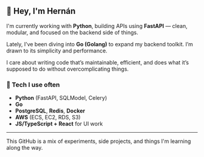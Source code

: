 ## 👋 Hey, I'm Hernán

I'm currently working with **Python**, building APIs using **FastAPI** — clean, modular, and focused on the backend side of things.

Lately, I’ve been diving into **Go (Golang)** to expand my backend toolkit. I’m drawn to its simplicity and performance.

I care about writing code that’s maintainable, efficient, and does what it’s supposed to do without overcomplicating things.


### 🧰 Tech I use often

- **Python** (FastAPI, SQLModel, Celery)
- **Go**
- **PostgreSQL**, **Redis**, **Docker**
- **AWS** (ECS, EC2, RDS, S3)
- **JS/TypeScript + React** for UI work

---

This GitHub is a mix of experiments, side projects, and things I'm learning along the way.
